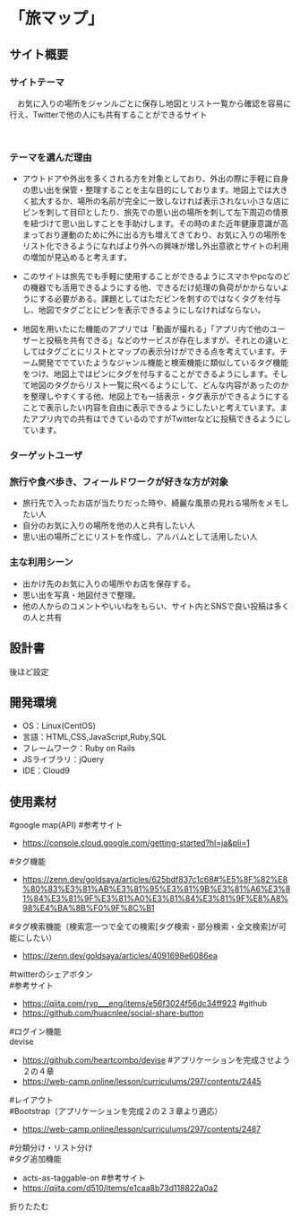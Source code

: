 # <!--ここにアプリ名を入力-->
# 「旅マップ」

## サイト概要
### サイトテーマ
<!--何を『目的』とし、どのような『分類』なのかを簡潔に書く-->
　お気に入りの場所をジャンルごとに保存し地図とリスト一覧から確認を容易に行え、Twitterで他の人にも共有することができるサイト

​
### テーマを選んだ理由
<!--なぜこのようなテーマにしたかを説明する-->
- アウトドアや外出を多くされる方を対象としており、外出の際に手軽に自身の思い出を保管・整理することを主な目的にしております。地図上では大きく拡大するか、場所の名前が完全に一致しなければ表示されない小さな店にピンを刺して目印としたり、旅先での思い出の場所を刺して左下周辺の情景を紐づけて思い出しすことを手助けします。その時のまた近年健康意識が高まっており運動のために外に出る方も増えてきており、お気に入りの場所をリスト化できるようになればより外への興味が増し外出意欲とサイトの利用の増加が見込めると考えます。
　
- このサイトは旅先でも手軽に使用することができるようにスマホやpcなのどの機器でも活用できるようにする他、できるだけ処理の負荷がかからないようにする必要がある。課題としてはただピンを刺すのではなくタグを付与し、地図でタグごとにピンを表示できるようにしなければならない。

- 地図を用いたにた機能のアプリでは「動画が撮れる」「アプリ内で他のユーザーと投稿を共有できる」などのサービスが存在しますが、それとの違いとしてはタグごとにリストとマップの表示分けができる点を考えています。チーム開発ででていたようなジャンル機能と検索機能に類似しているタグ機能をつけ、地図上ではピンにタグを付与することができるようにします。そして地図のタグからリスト一覧に飛べるようにして、どんな内容があったのかを整理しやすくする他、地図上でも一括表示・タグ表示ができるようにすることで表示したい内容を自由に表示できるようにしたいと考えています。またアプリ内での共有はできているのですがTwitterなどに投稿できるようにしています。

### ターゲットユーザ
<!--誰に使ってもらうかを具体的に記載する-->
### 旅行や食べ歩き、フィールドワークが好きな方が対象 
- 旅行先で入ったお店が当たりだった時や、綺麗な風景の見れる場所をメモしたい人 
- 自分のお気に入りの場所を他の人と共有したい人 
- 思い出の場所ごとにリストを作成し、アルバムとして活用したい人
​
### 主な利用シーン
<!--どのような時に使うのかの状況を記載すること-->
- 出かけ先のお気に入りの場所やお店を保存する。
- 思い出を写真・地図付きで整理。
- 他の人からのコメントやいいねをもらい、サイト内とSNSで良い投稿は多くの人と共有


## 設計書
<!--テーマを設定・提出する時点では不要です-->
後ほど設定
​
## 開発環境
- OS：Linux(CentOS)
- 言語：HTML,CSS,JavaScript,Ruby,SQL
- フレームワーク：Ruby on Rails
- JSライブラリ：jQuery
- IDE：Cloud9
​
## 使用素材
#google map(API)
#参考サイト
- https://console.cloud.google.com/getting-started?hl=ja&pli=1

#タグ機能 <br>
- https://zenn.dev/goldsaya/articles/625bdf837c1c68#%E5%8F%82%E8%80%83%E3%81%AB%E3%81%95%E3%81%9B%E3%81%A6%E3%81%84%E3%81%9F%E3%81%A0%E3%81%84%E3%81%9F%E8%A8%98%E4%BA%8B%F0%9F%8C%B1

#タグ検索機能（検索窓一つで全ての検索[タグ検索・部分検索・全文検索]が可能にしたい）
- https://zenn.dev/goldsaya/articles/4091698e6086ea


#twitterのシェアボタン<br>
#参考サイト<br>
- https://qiita.com/ryo___eng/items/e56f3024f56dc34ff923
#github
- https://github.com/huacnlee/social-share-button

#ログイン機能<br>
devise<br>
- https://github.com/heartcombo/devise
#アプリケーションを完成させよう２の４章
- https://web-camp.online/lesson/curriculums/297/contents/2445

#レイアウト<br>
#Bootstrap（アプリケーションを完成２の２３章より適応）<br>
- https://web-camp.online/lesson/curriculums/297/contents/2487

#分類分け・リスト分け<br>
#タグ追加機能<br>
- acts-as-taggable-on 
#参考サイト
- https://qiita.com/d510/items/e1caa8b73d118822a0a2


折りたたむ